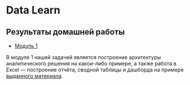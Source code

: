 # Data Learn
## Результаты домашней работы
- [Модуль 1](DE-101/Module1) 

В модуле 1 нашей задачей является построение архитектуры аналитического решения на какои-либо примере, а также работа в Excel — построение отчёта, сводной таблицы и дашборда на примере [выданного материала]().
